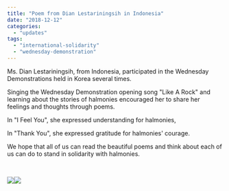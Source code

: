 ```yaml
---
title: "Poem from Dian Lestariningsih in Indonesia"
date: "2018-12-12"
categories: 
  - "updates"
tags: 
  - "international-solidarity"
  - "wednesday-demonstration"
---
```


Ms. Dian Lestariningsih, from Indonesia, participated in the Wednesday Demonstrations held in Korea several times.

Singing the Wednesday Demonstration opening song "Like A Rock" and learning about the stories of halmonies encouraged her to share her feelings and thoughts through poems.

In "I Feel You", she expressed understanding for halmonies,

In "Thank You", she expressed gratitude for halmonies' courage.

We hope that all of us can read the beautiful poems and think about each of us can do to stand in solidarity with halmonies.

 

[![](http://womenandwar.net/kr/wp-content/uploads/2018/12/indonesia-dian-leseutaliningsi-yeondaesi-03-300x300.jpg)](http://womenandwar.net/kr/wp-content/uploads/2018/12/indonesia-dian-leseutaliningsi-yeondaesi-03.jpg)[![](http://womenandwar.net/kr/wp-content/uploads/2018/12/indonesia-dian-leseutaliningsi-yeondaesi-05-300x300.jpg)](http://womenandwar.net/kr/wp-content/uploads/2018/12/indonesia-dian-leseutaliningsi-yeondaesi-05.jpg)
